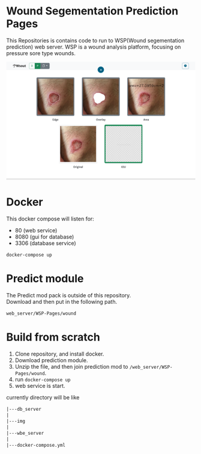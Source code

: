 # Wound Segementation Prediction Pages

This Repositories is contains code to run to WSP(Wound segementation prediction) web server.
WSP is a wound analysis platform, focusing on pressure sore type wounds.

![](https://github.com/Hotshot824/WSP-Pages/blob/main/img/paint_example.png?raw=true)

# Docker
This docker compose will listen for:
* 80 (web service)
* 8080 (gui for database)
* 3306 (database service)
```
docker-compose up
```

# Predict module
The Predict mod pack is outside of this repository. \
Download and then put in the following path.
```
web_server/WSP-Pages/wound
```

# Build from scratch

1. Clone repository, and install docker.
2. Download prediction module.
3. Unzip the file, and then join prediction mod to `/web_server/WSP-Pages/wound`.
4. run `docker-compose up`
5. web service is start.

currently directory will be like
```
|---db_server
|
|---img
|
|---wbe_server
|
|---docker-compose.yml
```
